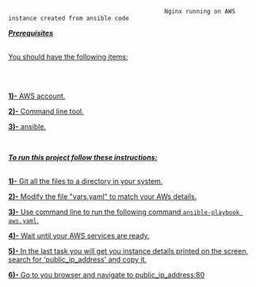                                            
                                                Nginx running on AWS instance created from ansible code


  ***<u/>Prerequisites***

<br/>
You should have the following items:

<br/><br/>

**1)-** AWS account.


**2)-** Command line tool.


**3)-** ansible.

 <br/>

   ***To run this project follow these instructions:***
<br/><br/>

**1)-** Git all the files to a directory in your system.


**2)-** Modify the file "vars.yaml" to match your AWs details.


**3)-** Use command line to run the following command `ansible-playbook aws.yaml`.


**4)-** Wait until your AWS services are ready.


**5)-** In the last task you will get you instance details printed on the screen, search for 'public_ip_address' and copy it.


**6)-** Go to you browser and navigate to public_ip_address:80









  
